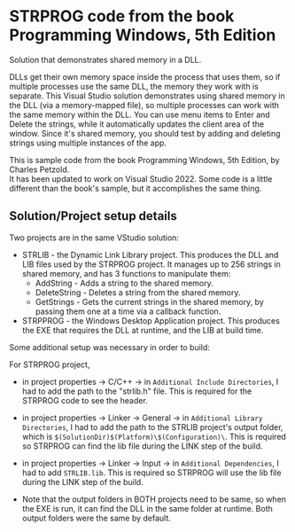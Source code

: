 # STRPROG code from the book Programming Windows, 5th Edition

Solution that demonstrates shared memory in a DLL.

DLLs get their own memory space inside the process that uses them, so if multiple processes use the same DLL, the memory they work with is separate. This Visual Studio solution demonstrates using shared memory in the DLL (via a memory-mapped file), so multiple processes can work with the same memory within the DLL. You can use menu items to Enter and Delete the strings, while it automatically updates the client area of the window. Since it's shared memory, you should test by adding and deleting strings using multiple instances of the app.

This is sample code from the book Programming Windows, 5th Edition, by Charles Petzold.  
It has been updated to work on Visual Studio 2022. Some code is a little different than the book's sample, but it accomplishes the same thing.  

## Solution/Project setup details

Two projects are in the same VStudio solution:
* STRLIB - the Dynamic Link Library project. This produces the DLL and LIB files used by the STRPROG project. It manages up to 256 strings in shared memory, and has 3 functions to manipulate them:
    * AddString - Adds a string to the shared memory.
    * DeleteString - Deletes a string from the shared memory.
    * GetStrings - Gets the current strings in the shared memory, by passing them one at a time via a callback function.
* STRPPROG - the Windows Desktop Application project. This produces the EXE that requires the DLL at runtime, and the LIB at build time.

Some additional setup was necessary in order to build:

For STRPROG project,
* in project properties -> C/C++ -> in `Additional Include Directories`, I had to add the path to the "strlib.h" file. This is required for the STRPROG code to see the header.
* in project properties -> Linker -> General -> in `Additional Library Directories`, I had to add the path to the STRLIB project's output folder, which is `$(SolutionDir)$(Platform)\$(Configuration)\`. This is required so STRPROG can find the lib file during the LINK step of the build.
* in project properties -> Linker -> Input -> in `Additional Dependencies`, I had to add `STRLIB.lib`. This is required so STRPROG will use the lib file during the LINK step of the build.

* Note that the output folders in BOTH projects need to be same, so when the EXE is run, it can find the DLL in the same folder at runtime. Both output folders were the same by default.
